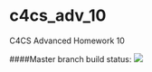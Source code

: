 # c4cs_adv_10
C4CS Advanced Homework 10

####Master branch build status: 
![](https://travis-ci.org/[utkugrkn]/MovingHelper.svg?branch=master)
